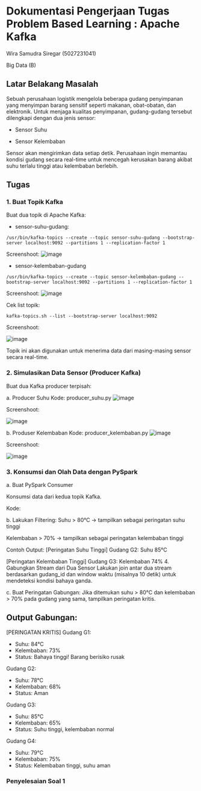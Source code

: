 # Dokumentasi Pengerjaan Tugas Problem Based Learning : Apache Kafka

Wira Samudra Siregar (5027231041)

Big Data (B)

## Latar Belakang Masalah

Sebuah perusahaan logistik mengelola beberapa gudang penyimpanan yang menyimpan barang sensitif seperti makanan, obat-obatan, dan elektronik. Untuk menjaga kualitas penyimpanan, gudang-gudang tersebut dilengkapi dengan dua jenis sensor:

* Sensor Suhu

* Sensor Kelembaban

Sensor akan mengirimkan data setiap detik. Perusahaan ingin memantau kondisi gudang secara real-time untuk mencegah kerusakan barang akibat suhu terlalu tinggi atau kelembaban berlebih.

## Tugas 

### 1. Buat Topik Kafka

Buat dua topik di Apache Kafka:

* sensor-suhu-gudang:

``/usr/bin/kafka-topics --create --topic sensor-suhu-gudang --bootstrap-server localhost:9092 --partitions 1 --replication-factor 1``

Screenshoot:
![image](https://github.com/user-attachments/assets/673529d9-e441-410f-9c22-1719352c56dc)


* sensor-kelembaban-gudang

``/usr/bin/kafka-topics --create --topic sensor-kelembaban-gudang --bootstrap-server localhost:9092 --partitions 1 --replication-factor 1``

Screenshoot:
![image](https://github.com/user-attachments/assets/d6c3468c-923a-497c-87cc-53f85295bd96)

Cek list topik:

``kafka-topics.sh --list --bootstrap-server localhost:9092``

Screenshoot:

![image](https://github.com/user-attachments/assets/b93490f9-35e6-42de-baa4-0f57a9c0c3a8)


Topik ini akan digunakan untuk menerima data dari masing-masing sensor secara real-time.


### 2. Simulasikan Data Sensor (Producer Kafka)

Buat dua Kafka producer terpisah:

a. Producer Suhu
Kode: producer_suhu.py
![image](https://github.com/user-attachments/assets/bad2d52b-57cd-411e-ba00-0fc8f4054b99)

Screenshoot:

![image](https://github.com/user-attachments/assets/84c8cc3a-de88-46ad-9dc5-7e08bc601bef)


b. Produser Kelembaban
Kode: producer_kelembaban.py
![image](https://github.com/user-attachments/assets/cfbf34ae-b2fb-44a7-8dc9-048bd72bf8a3)

Screenshoot:

![image](https://github.com/user-attachments/assets/5edf411e-5159-47c6-bf16-2872890f66d1)



### 3. Konsumsi dan Olah Data dengan PySpark

a. Buat PySpark Consumer

Konsumsi data dari kedua topik Kafka.

Kode: 

b. Lakukan Filtering:
Suhu > 80°C → tampilkan sebagai peringatan suhu tinggi

Kelembaban > 70% → tampilkan sebagai peringatan kelembaban tinggi

Contoh Output:
[Peringatan Suhu Tinggi]
Gudang G2: Suhu 85°C

[Peringatan Kelembaban Tinggi]
Gudang G3: Kelembaban 74%
4. Gabungkan Stream dari Dua Sensor
Lakukan join antar dua stream berdasarkan gudang_id dan window waktu (misalnya 10 detik) untuk mendeteksi kondisi bahaya ganda.

c. Buat Peringatan Gabungan:
Jika ditemukan suhu > 80°C dan kelembaban > 70% pada gudang yang sama, tampilkan peringatan kritis.

## Output Gabungan:
[PERINGATAN KRITIS]
Gudang G1:
- Suhu: 84°C
- Kelembaban: 73%
- Status: Bahaya tinggi! Barang berisiko rusak

Gudang G2:
- Suhu: 78°C
- Kelembaban: 68%
- Status: Aman

Gudang G3:
- Suhu: 85°C
- Kelembaban: 65%
- Status: Suhu tinggi, kelembaban normal

Gudang G4:
- Suhu: 79°C
- Kelembaban: 75%
- Status: Kelembaban tinggi, suhu aman

### Penyelesaian Soal 1
